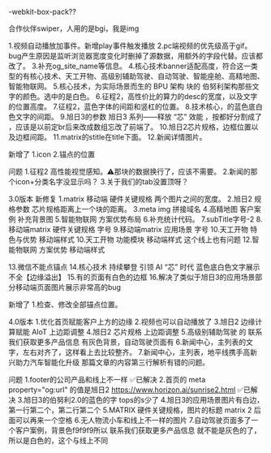-webkit-box-pack??

合作伙伴swiper，人用的是bgi，我是img



1.视频自动播放加事件。新增play事件触发播放
2.pc端视频的优先级高于gif。bug产生原因是监听浏览器宽度变化时删掉了源数据，用额外的字段代替。应该都改了。
3.补充og_site_name等信息。
4.核心技术banner适配高度，符合这一类型的有核心技术、天工开物、高级别辅助驾驶、自动驾驶、智能座舱、高精地图、智能物联网。
5.核心技术，为实际场景而生的 BPU 架构 块的 伯努利架构那些文字的颜色。选中的是白色。
6.征程2，高性价比的算力的desc的宽度，以及文字的位置高度。
7.征程2，蓝色字体的间距和竖杠的位置。
8.技术核心，的蓝色底白色文字的间距。
9.旭日3的参数 旭日3 系列——释放 “芯” 效能 ，按都好分割成了 <br/>，应该是以前定br后来改成数组忘改了前端了。
10.旭日2芯片规格，边框位置以及边框间距。
11.matrix的stitle在title下面。
12.新闻详情图片。


新增了
1.icon
2.锚点的位置


问题
1.征程2 高性能视觉感知。⚠️那块的数据换行了，应该不需要。
2.新闻的那个icon+分类名字没显示吗？
3.关于我们的tab没置顶呀？




3.0版本
新修复
1.matrix 移动端 硬件关键规格 两个图片之间的宽度。
2.旭日2 规格参数 芯片规格距离上一个块的距离。
3.meta img 拼接域名
4.高精地图 客户案例 补充背景图
5.智能物联网 方案优势布局
6.补充统计代码。
7.subTitle字号-2
8.移动端matrix 硬件关键规格 字号
9.移动端matrix 应用场景 字号
10.天工开物 特色与优势 移动端样式 
10.天工开物 功能模块 移动端样式 这个线上也有问题 
12.智能物联网 方案优势 移动端样式

13.微信不能点锚点
14.核心技术 持续攀登 引领 AI “芯” 时代 蓝色底白色文字展示不全【边缘溢出】
15.有的页面有白色的边框
16.解决了类似于旭日3的应用场景部分移动端页面图片展示非常高的bug


新增了
1.检查、修改全部锚点位置。



4.0版本
1.优化首页赋能客户上方的边缘
2.视频也可以自动播放了
3.旭日2 边缘计算赋能 AIoT 上边距调整
4.旭日2 芯片规格 上边距调整
5.高级别辅助驾驶 的 联系我们获取更多产品信息 有灰色背景，自动驾驶页面有
6.新闻中心，主列表的文字，左右对齐了，这样看上去比较整齐。
7.新闻中心，主列表，地平线携手高新兴助力汽车智能化升级 那篇文章的内容第三行解析有错的问题。





问题
1.footer的公司产品和线上不一样     ✅已解决
2.首页的 meta property="og:url" 的值是旭日2 https://www.horizon.ai/sunrise2.html    ✅已解决
3.旭日3的伯努利2.0的蓝色的字 tops的s少了
4.旭日3的应用场景图片有白边，第一行第二个，第二行第二个
5.MATRIX 硬件关键规格，图片的标题 matrix 2 后面可以再来一个空格
6.无人物流小车和线上不一样的图片
7.自动驾驶页面多了一个客户案例，背景色f9f9f9所以 联系我们获取更多产品信息 就不能是灰色的了，所以是白色的，这个与线上不同
